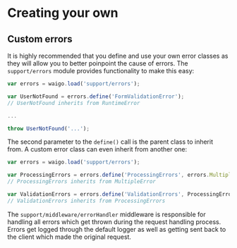 # Creating your own

## Custom errors

It is highly recommended that you define and use your own error classes as they
will allow you to better poinpoint the cause of errors. The `support/errors`
module provides functionality to make this easy:

```javascript
var errors = waigo.load('support/errors');

var UserNotFound = errors.define('FormValidationError');
// UserNotFound inherits from RuntimeError

...

throw UserNotFound('...');
```

The second parameter to the `define()` call is the parent class to inherit 
from. A custom error class can even inherit from another one:

```javascript
var errors = waigo.load('support/errors');

var ProcessingErrors = errors.define('ProcessingErrors', errors.MultipleError);
// ProcessingErrors inherits from MultipleError

var ValidationErrors = errors.define('ValidationErrors', ProcessingErrors);
// ValidationErrors inherits from ProcessingErrors
```




The `support/middleware/errorHandler` middleware is responsible for handling all
errors which get thrown during the request handling process. Errors get logged
through the default logger as well as getting sent back to the client which made
the original request.


